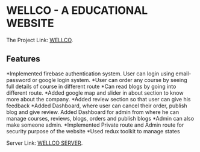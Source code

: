 # WELLCO - A EDUCATIONAL WEBSITE

The Project Link: [WELLCO](https://wellco-project.web.app/).

## Features
*Implemented firebase authentication system. User can login using email-password or google login system.
*User can order any course by seeing full details of course in different route
*Can read blogs by going into different route.
*Added google map and slider in about section to know more about the company.
*Added review section so that user can give his feedback
*Added Dashboard, where user can cancel their order, publish blog and give review.
Added Dashboard for admin from where he can manage courses, reviews, blogs, orders and publish blogs
*Admin can also make someone admin.
*Implemented Private route and Admin route for security purpose of the website
*Used redux toolkit to manage states

Server Link: [WELLCO SERVER](https://github.com/Md-Tanvir/wellco-server).